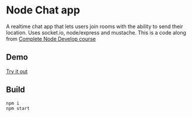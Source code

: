 # Node Chat app

A realtime chat app that lets users join rooms with the ability to send their location. Uses socket.io, node/express and mustache. This is a code along from [Complete Node Develop course](https://www.udemy.com/the-complete-nodejs-developer-course-2/)

## Demo

[Try it out](https://chat-app-timiscoding.herokuapp.com/)

## Build

```
npm i
npm start
```
